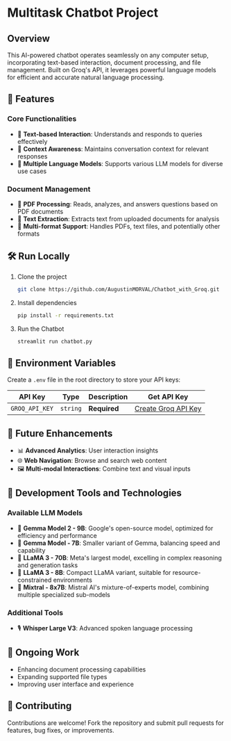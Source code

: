 # Multitask Chatbot Project

## Overview

This AI-powered chatbot operates seamlessly on any computer setup, incorporating text-based interaction, document processing, and file management. Built on Groq's API, it leverages powerful language models for efficient and accurate natural language processing.

## 🚀 Features

### Core Functionalities

- 💬 **Text-based Interaction**: Understands and responds to queries effectively
- 🧠 **Context Awareness**: Maintains conversation context for relevant responses
- 🔄 **Multiple Language Models**: Supports various LLM models for diverse use cases

### Document Management

- 📄 **PDF Processing**: Reads, analyzes, and answers questions based on PDF documents
- 📝 **Text Extraction**: Extracts text from uploaded documents for analysis
- 📁 **Multi-format Support**: Handles PDFs, text files, and potentially other formats

## 🛠️ Run Locally

1. Clone the project
   ```bash
   git clone https://github.com/AugustinMORVAL/Chatbot_with_Groq.git
   ```

2. Install dependencies
   ```bash
   pip install -r requirements.txt
   ```

3. Run the Chatbot
   ```bash
   streamlit run chatbot.py
   ```

## 🔑 Environment Variables

Create a `.env` file in the root directory to store your API keys:

| API Key | Type | Description | Get API Key |
|---------|------|-------------|-------------|
| `GROQ_API_KEY` | `string` | **Required** | [Create Groq API Key](https://console.groq.com/keys) |

## 🔮 Future Enhancements

- 📊 **Advanced Analytics**: User interaction insights
- 🌐 **Web Navigation**: Browse and search web content
- 🖼️ **Multi-modal Interactions**: Combine text and visual inputs

## 🧰 Development Tools and Technologies

### Available LLM Models

- 🧠 **Gemma Model 2 - 9B**: Google's open-source model, optimized for efficiency and performance
- 🚀 **Gemma Model - 7B**: Smaller variant of Gemma, balancing speed and capability
- 🐑 **LLaMA 3 - 70B**: Meta's largest model, excelling in complex reasoning and generation tasks
- 🐑 **LLaMA 3 - 8B**: Compact LLaMA variant, suitable for resource-constrained environments
- 🔄 **Mixtral - 8x7B**: Mistral AI's mixture-of-experts model, combining multiple specialized sub-models

### Additional Tools

- 🎙️ **Whisper Large V3**: Advanced spoken language processing

## 🚧 Ongoing Work

- Enhancing document processing capabilities
- Expanding supported file types
- Improving user interface and experience

## 🤝 Contributing

Contributions are welcome! Fork the repository and submit pull requests for features, bug fixes, or improvements.
